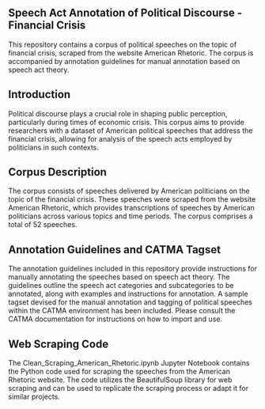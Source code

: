 ## Speech Act Annotation of Political Discourse - Financial Crisis
This repository contains a corpus of political speeches on the topic of financial crisis, scraped from the website American Rhetoric. The corpus is accompanied by annotation guidelines for manual annotation based on speech act theory.

## Introduction
Political discourse plays a crucial role in shaping public perception, particularly during times of economic crisis. This corpus aims to provide researchers with a dataset of American political speeches that address the financial crisis, allowing for analysis of the speech acts employed by politicians in such contexts.

## Corpus Description
The corpus consists of speeches delivered by American politicians on the topic of the financial crisis. These speeches were scraped from the website American Rhetoric, which provides transcriptions of speeches by American politicians across various topics and time periods. The corpus comprises a total of 52 speeches.

## Annotation Guidelines and CATMA Tagset
The annotation guidelines included in this repository provide instructions for manually annotating the speeches based on speech act theory. The guidelines outline the speech act categories and subcategories to be annotated, along with examples and instructions for annotation. A sample tagset devised for the manual annotation and tagging of political speeches within the CATMA environment has been included. Please consult the CATMA documentation for instructions on how to import and use.

## Web Scraping Code
The Clean_Scraping_American_Rhetoric.ipynb Jupyter Notebook contains the Python code used for scraping the speeches from the American Rhetoric website. The code utilizes the BeautifulSoup library for web scraping and can be used to replicate the scraping process or adapt it for similar projects.
